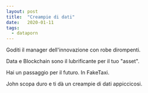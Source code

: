 ```yaml
---
layout: post
title:  "Creampie di dati"
date:   2020-01-11
tags:
  - dataporn
---
```


Goditi il ​​manager dell'innovazione con robe dirompenti.

Data e Blockchain sono il lubrificante per il tuo "asset".

Hai un passaggio per il futuro. In FakeTaxi.

John scopa duro e ti dà un creampie di dati appiccicosi.
